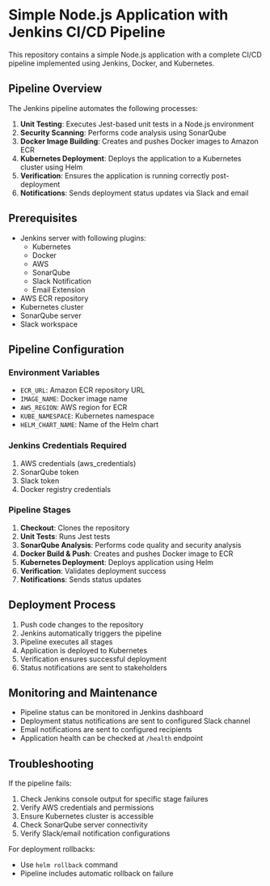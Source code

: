 # Simple Node.js Application with Jenkins CI/CD Pipeline

This repository contains a simple Node.js application with a complete CI/CD pipeline implemented using Jenkins, Docker, and Kubernetes.

## Pipeline Overview

The Jenkins pipeline automates the following processes:

1. **Unit Testing**: Executes Jest-based unit tests in a Node.js environment
2. **Security Scanning**: Performs code analysis using SonarQube
3. **Docker Image Building**: Creates and pushes Docker images to Amazon ECR
4. **Kubernetes Deployment**: Deploys the application to a Kubernetes cluster using Helm
5. **Verification**: Ensures the application is running correctly post-deployment
6. **Notifications**: Sends deployment status updates via Slack and email

## Prerequisites

- Jenkins server with following plugins:
  - Kubernetes
  - Docker
  - AWS
  - SonarQube
  - Slack Notification
  - Email Extension
- AWS ECR repository
- Kubernetes cluster
- SonarQube server
- Slack workspace

## Pipeline Configuration

### Environment Variables

- `ECR_URL`: Amazon ECR repository URL
- `IMAGE_NAME`: Docker image name
- `AWS_REGION`: AWS region for ECR
- `KUBE_NAMESPACE`: Kubernetes namespace
- `HELM_CHART_NAME`: Name of the Helm chart

### Jenkins Credentials Required

1. AWS credentials (aws_credentials)
2. SonarQube token
3. Slack token
4. Docker registry credentials

### Pipeline Stages

1. **Checkout**: Clones the repository
2. **Unit Tests**: Runs Jest tests
3. **SonarQube Analysis**: Performs code quality and security analysis
4. **Docker Build & Push**: Creates and pushes Docker image to ECR
5. **Kubernetes Deployment**: Deploys application using Helm
6. **Verification**: Validates deployment success
7. **Notifications**: Sends status updates

## Deployment Process

1. Push code changes to the repository
2. Jenkins automatically triggers the pipeline
3. Pipeline executes all stages
4. Application is deployed to Kubernetes
5. Verification ensures successful deployment
6. Status notifications are sent to stakeholders

## Monitoring and Maintenance

- Pipeline status can be monitored in Jenkins dashboard
- Deployment status notifications are sent to configured Slack channel
- Email notifications are sent to configured recipients
- Application health can be checked at `/health` endpoint

## Troubleshooting

If the pipeline fails:
1. Check Jenkins console output for specific stage failures
2. Verify AWS credentials and permissions
3. Ensure Kubernetes cluster is accessible
4. Check SonarQube server connectivity
5. Verify Slack/email notification configurations

For deployment rollbacks:
- Use `helm rollback` command
- Pipeline includes automatic rollback on failure
